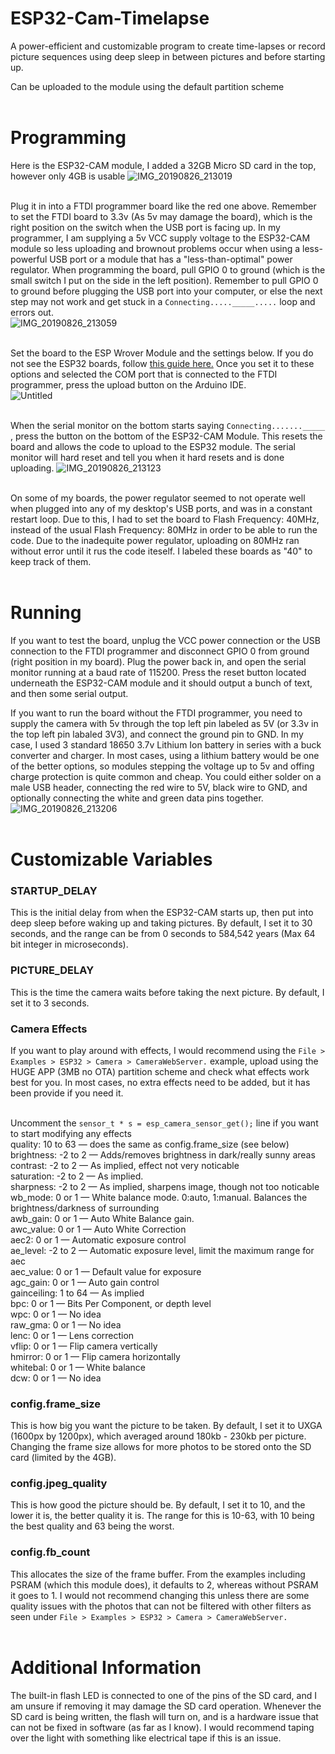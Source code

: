# ESP32-Cam-Timelapse
A power-efficient and customizable program to create time-lapses or record picture sequences using deep sleep in between pictures and before starting up.

Can be uploaded to the module using the default partition scheme\
&nbsp;

# Programming
Here is the ESP32-CAM module, I added a 32GB Micro SD card in the top, however only 4GB is usable
![IMG_20190826_213019](https://user-images.githubusercontent.com/33874247/63743509-4e1de900-c851-11e9-8895-05932f5e27d4.jpg)\
&nbsp;

Plug it in into a FTDI programmer board like the red one above. Remember to set the FTDI board to 3.3v (As 5v may damage the board), which is the right position on the switch when the USB port is facing up. In my programmer, I am supplying a 5v VCC supply voltage to the ESP32-CAM module so less uploading and brownout problems occur when using a less-powerful USB port or a module that has a "less-than-optimal" power regulator. When programming the board, pull GPIO 0 to ground (which is the small switch I put on the side in the left position). Remember to pull GPIO 0 to ground before plugging the USB port into your computer, or else the next step may not work and get stuck in a `Connecting....._____.....` loop and errors out.\
![IMG_20190826_213059](https://user-images.githubusercontent.com/33874247/63743510-4e1de900-c851-11e9-8e15-4be11c4a8a56.jpg)\
&nbsp;

Set the board to the ESP Wrover Module and the settings below. If you do not see the ESP32 boards, follow [this guide here.](https://randomnerdtutorials.com/installing-the-esp32-board-in-arduino-ide-windows-instructions/) Once you set it to these options and selected the COM port that is connected to the FTDI programmer, press the upload button on the Arduino IDE.\
![Untitled](https://user-images.githubusercontent.com/33874247/63743513-4eb67f80-c851-11e9-9d97-67e0be1ba1ff.png)\
&nbsp;

When the serial monitor on the bottom starts saying `Connecting......._____ `, press the button on the bottom of the ESP32-CAM Module. This resets the board and allows the code to upload to the ESP32 module. The serial monitor will hard reset and tell you when it hard resets and is done uploading.
![IMG_20190826_213123](https://user-images.githubusercontent.com/33874247/63743511-4e1de900-c851-11e9-835b-2d610601327e.jpg)\
&nbsp;

On some of my boards, the power regulator seemed to not operate well when plugged into any of my desktop's USB ports, and was in a constant restart loop. Due to this, I had to set the board to Flash Frequency: 40MHz, instead of the usual Flash Frequency: 80MHz in order to be able to run the code. Due to the inadequite power regulator, uploading on 80MHz ran without error until it rus the code iteself. I labeled these boards as "40" to keep track of them.\
&nbsp;

# Running
If you want to test the board, unplug the VCC power connection or the USB connection to the FTDI programmer and disconnect GPIO 0 from ground (right position in my board). Plug the power back in, and open the serial monitor running at a baud rate of 115200. Press the reset button located underneath the ESP32-CAM module and it should output a bunch of text, and then some serial output.

If you want to run the board without the FTDI programmer, you need to supply the camera with 5v through the top left pin labeled as 5V (or 3.3v in the top left pin labaled 3V3), and connect the ground pin to GND. In my case, I used 3 standard 18650 3.7v Lithium Ion battery in series with a buck converter and charger. In most cases, using a lithium battery would be one of the better options, so modules stepping the voltage up to 5v and offing charge protection is quite common and cheap. You could either solder on a male USB header, connecting the red wire to 5V, black wire to GND, and optionally connecting the white and green data pins together. 
![IMG_20190826_213206](https://user-images.githubusercontent.com/33874247/63743512-4e1de900-c851-11e9-8350-7a3d2d86ebb7.jpg)\
&nbsp;

# Customizable Variables
### STARTUP_DELAY
This is the initial delay from when the ESP32-CAM starts up, then  put into deep sleep before waking up and taking pictures. By default, I set it to 30 seconds, and the range can be from 0 seconds to 584,542 years (Max 64 bit integer in microseconds).

### PICTURE_DELAY
This is the time the camera waits before taking the next picture. By default, I set it to 3 seconds.

### Camera Effects
If you want to play around with effects, I would recommend using the `File > Examples > ESP32 > Camera > CameraWebServer.` example, upload using the HUGE APP (3MB no OTA) partition scheme and check what effects work best for you. In most cases, no extra effects need to be added, but it has been provide if you need it.\
&nbsp;

Uncomment the `sensor_t * s = esp_camera_sensor_get();` line if you want to start modifying any effects\
quality: 10 to 63 — does the same as config.frame_size (see below)\
brightness: -2 to 2 — Adds/removes brightness in dark/really sunny areas\
contrast: -2 to 2 — As implied, effect not very noticable\
saturation: -2 to 2 — As implied.\
sharpness: -2 to 2 — As implied, sharpens image, though not too noticable\
wb_mode: 0 or 1 — White balance mode. 0:auto, 1:manual. Balances the brightness/darkness of surrounding\
awb_gain: 0 or 1 — Auto White Balance gain.\
awc_value: 0 or 1 — Auto White Correction\
aec2: 0 or 1 — Automatic exposure control\
ae_level: -2 to 2 — Automatic exposure level, limit the maximum range for aec\
aec_value: 0 or 1 — Default value for exposure\
agc_gain: 0 or 1 — Auto gain control\
gainceiling: 1 to 64 — As implied\
bpc: 0 or 1 — Bits Per Component, or depth level\
wpc: 0 or 1 — No idea\
raw_gma: 0 or 1 — No idea\
lenc: 0 or 1 — Lens correction\
vflip: 0 or 1 — Flip camera vertically\
hmirror: 0 or 1 — Flip camera horizontally\
whitebal: 0 or 1 — White balance\
dcw: 0 or 1 — No idea

### config.frame_size 
This is how big you want the picture to be taken. By default, I set it to UXGA (1600px by 1200px), which averaged around 180kb - 230kb per picture. Changing the frame size allows for more photos to be stored onto the SD card (limited by the 4GB).

### config.jpeg_quality 
This is how good the picture should be. By default, I set it to 10, and the lower it is, the better quality it is. The range for this is 10-63, with 10 being the best quality and 63 being the worst.

### config.fb_count 
This allocates the size of the frame buffer. From the examples including PSRAM (which this module does), it defaults to 2, whereas without PSRAM it goes to 1. I would not recommend changing this unless there are some quality issues with the photos that can not be filtered with other filters as seen under `File > Examples > ESP32 > Camera > CameraWebServer.`\
&nbsp;

# Additional Information
The built-in flash LED is connected to one of the pins of the SD card, and I am unsure if removing it may damage the SD card operation. Whenever the SD card is being written, the flash will turn on, and is a hardware issue that can not be fixed in software (as far as I know). I would recommend taping over the light with something like electrical tape if this is an issue.
